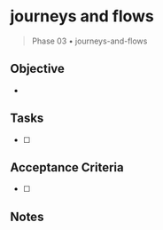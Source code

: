 # journeys and flows

> Phase 03 • journeys-and-flows

## Objective
- 

## Tasks
- [ ] 

## Acceptance Criteria
- [ ] 

## Notes


